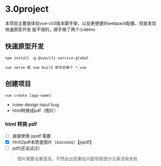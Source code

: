 # 3.0project

本项目主要是体验vue-cli3版本脚手架，以及更便捷的webpack配置，但是发现 快速原型开发 挺不错的，顺手做了两个小demo



## 快速原型开发

```
npm install -g @vue/cli-service-global

vue serve 和 vue build 命令对单个 *.vue
```


## 创建项目

```
vue create [app-name]
```




- iview-design input bug
- html转换成pdf（图片）


### html 转换 pdf 

- [ ] 直接使用 jspdf 需要
- [x] html2pdf本质是图片（success）【jspdf】
- [ ] pdf(还没试过)

> 图片需要设置宽高，不然会出现重绘问题导致部分元素渲染失败